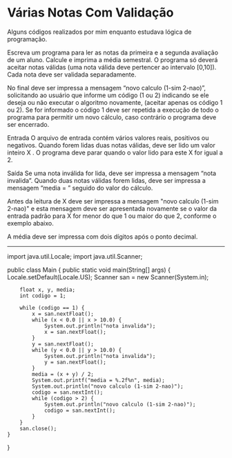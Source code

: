 # Várias Notas Com Validação
Alguns códigos realizados por mim enquanto estudava lógica de programação.

Escreva um programa para ler as notas da primeira e a segunda avaliação de um aluno. Calcule e imprima a média semestral. O programa só deverá aceitar notas válidas (uma nota válida deve pertencer ao intervalo [0,10]). Cada nota deve ser validada separadamente.

No final deve ser impressa a mensagem “novo calculo (1-sim 2-nao)”, solicitando ao usuário que informe um código (1 ou 2) indicando se ele deseja ou não executar o algoritmo novamente, (aceitar apenas os código 1 ou 2). Se for informado o código 1 deve ser repetida a execução de todo o programa para permitir um novo cálculo, caso contrário o programa deve ser encerrado.

Entrada
O arquivo de entrada contém vários valores reais, positivos ou negativos. Quando forem lidas duas notas válidas, deve ser lido um valor inteiro X . O programa deve parar quando o valor lido para este X for igual a 2.

Saída
Se uma nota inválida for lida, deve ser impressa a mensagem “nota invalida”. Quando duas notas válidas forem lidas, deve ser impressa a mensagem “media = ” seguido do valor do cálculo.

Antes da leitura de X deve ser impressa a mensagem "novo calculo (1-sim 2-nao)" e esta mensagem deve ser apresentada novamente se o valor da entrada padrão para X for menor do que 1 ou maior do que 2, conforme o exemplo abaixo.

A média deve ser impressa com dois dígitos após o ponto decimal.

______________________________________________________________________________________________________________________________________________________________________

import java.util.Locale;
import java.util.Scanner;

public class Main {
	public static void main(String[] args) {
		Locale.setDefault(Locale.US);
		Scanner san = new Scanner(System.in);

		float x, y, media;
		int codigo = 1;
		
		while (codigo == 1) {
			x = san.nextFloat();
			while (x < 0.0 || x > 10.0) {
				System.out.println("nota invalida");
				x = san.nextFloat();
			}
			y = san.nextFloat();
			while (y < 0.0 || y > 10.0) {
				System.out.println("nota invalida");
				y = san.nextFloat();
			}
			media = (x + y) / 2;
			System.out.printf("media = %.2f%n", media);
			System.out.println("novo calculo (1-sim 2-nao)");
			codigo = san.nextInt();
			while (codigo > 2) {
				System.out.println("novo calculo (1-sim 2-nao)");
				codigo = san.nextInt();
			}
		}
		san.close();
	}
}
